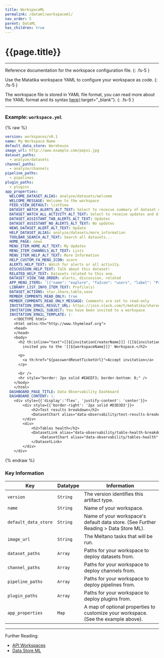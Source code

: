 ```yaml
---
title: WorkspaceML
permalink: /dataml/workspaceml/
nav_order: 5
parent: DataML
has_children: true
---
```


# {{page.title}}

---

Reference documentation for the workspace configuration file.
{: .fs-5 }

Use the Matatika workspace YAML to configure your workspace as code.
{: .fs-5 }

The workspace file is stored in YAML file format, you can read more about the YAML format and its syntax [here](https://yaml.org/){:target="_blank"}.
{: .fs-5 }

---

### Example: `workspace.yml`

{% raw %}
```yaml
version: workspaces/v0.1
name: My Workspace Name
default_data_store: Warehouse
image_url: http://www.example.com/pepsi.jpg
dataset_paths:
  - analyze/datasets
channel_paths:
  - analyze/channels
pipeline_paths:
  - pipelines
plugin_paths:
  - plugins
app_properties:
  WELCOME_DATASET_ALIAS: analyze/datasets/welcome
  WELCOME_MESSAGE: Welcome to the workspace
  FEED_VIEW_DEFAULT: listView
  DATASET_WATCH_ALERTS_ALT_TEXT: Select to receive summary of dataset updates
  DATASET_WATCH_ALL_ACTIVITY_ALT_TEXT: Select to receive updates and discussion from this dataset
  DATASET_ASSISTANT_TAB_ALERTS_ALT_TEXT: Updates
  DATASET_ASSISTANT_NO_ALERTS_ALT_TEXT: No updates
  NEWS_DATASET_ALERT_ALT_TEXT: Update
  HELP_DATASET_ALIAS: analyze/datasets/more_information
  TOOLBAR_SEARCH_ALT_TEXT: Search all datasets...
  HOME_PAGE: news
  MENU_ITEM_HOME_ALT_TEXT: My Updates
  MENU_ITEM_CHANNELS_ALT_TEXT: Lists
  MENU_ITEM_HELP_ALT_TEXT: More Information
  HELP_CUSTOM_FA_MENU_ICON: acorn
  ALERTS_HELP_TEXT: Watch for alerts or all activity.
  DISCUSSION_HELP_TEXT: Talk about this dataset!
  RELATED_HELP_TEXT: Datasets related to this one.
  DATASET_VIEW_TAB_ORDER: alerts, discussion, related
  APP_MENU_ITEMS: '[{"name": "explore", "faIcon": "users", "label": "Profiles"}, {"name": "library", "faIcon": "list"}, {"name": "starred", "faIcon": "star"}]'
  LIBRARY_LIST_INFO_ITEM_TEXT: Profile(s)
  DATASET_ACTIONS: star,share,table,save
  MEMBER_COMMENTS_READ_ONLY: true
  MEMBER_COMMENTS_READ_ONLY_MESSAGE: Comments are set to read-only
  INVITATION_EMAIL_RESULT_URL: https://join.slack.com/t/matatika/shared_invite/zt-1shuod7dx-nrmh6aP8ZuBcS9XY~7BuGw
  INVITATION_EMAIL_SUBJECT: You have been invited to a workspace
  INVITATION_EMAIL_TEMPLATE: |-
    <!DOCTYPE html>
    <html xmlns:th="http://www.thymeleaf.org">
    <head>
    </head>
    <body>
      <h2 th:inline="text">[[${invitationCreatorName}]] ([[${invitationCreatorEmail}]]) has
        invited you to the '[[${workspaceName}]]' Workspace.</h2>

      <p>
        <a th:href="${passwordResetTicketUrl}">Accept invitation</a>
      </p>

      <br />
      <hr style="border: 2px solid #EAEEF3; border-bottom: 0;" />
    </body>
    </html>
  DASHBOARD_PAGE_TITLE: Data Observability Dashboard
  DASHBOARD_CONTENT: |-
    <div style={{'display':'flex', 'justify-content': 'center'}}>
        <div style={{'border-right': '2px solid #D3D3D3'}}>
            <h2>Test results breakdown</h2>
            <DatasetChart alias="data-observability/test-results-breakdown"/>
        </div>
        <div>
            <h2>Tables health</h2>
            <DatasetLink alias="data-observability/table-health-breakdown">
                <DatasetChart alias="data-observability/tables-health" />
            </DatasetLink>
        </div>
    </div>
```
{% endraw %}

### Key Information

Key                  | Datatype | Information
-------------------- | -------- | -----------
`version`            | `String` | The version identifies this artifact type.
`name`               | `String` | Name of your workspace.
`default_data_store` | `String` | Name of your workspace's default data store. (See Further Reading > Data Store ML).
`image_url`          | `String` | The Meltano tasks that will be run.
`dataset_paths`      | `Array`  | Paths for your workspace to deploy datasets from.
`channel_paths`      | `Array`  | Paths for your workspace to deploy channels from.
`pipeline_paths`     | `Array`  | Paths for your workspace to deploy pipelines from.
`plugin_paths`       | `Array`  | Paths for your workspace to deploy plugins from.
`app_properties`     | `Map`    | A map of optional properties to customize your workspace. (See the example above).

---

Further Reading: 

- [API Workspaces]({{site.baseurl}}/api/resources/workspaces)
- [Data Store ML]({{site.baseurl}}/dataml/datastoreml)
